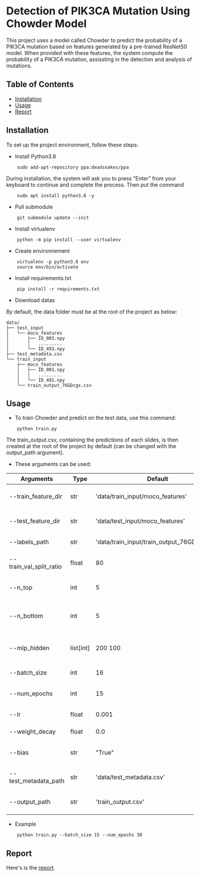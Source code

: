 # Detection of PIK3CA Mutation Using Chowder Model

This project uses a model called Chowder to predict the probability of a PIK3CA mutation based on features generated by a pre-trained ResNet50 model. When provided with these features, the system compute the probability of a PIK3CA mutation, assissting in the detection and analysis of mutations.

## Table of Contents

- [Installation](#installation)
- [Usage](#usage)
- [Report](#report)

## Installation

To set up the project environment, follow these steps:

- Install Python3.8

```
    sudo add-apt-repository ppa:deadsnakes/ppa
```
During installation, the system will ask you to press “Enter” from your keyboard to continue and complete the process.
Then put the command
```
    sudo apt install python3.8 -y
```

- Pull submodule

```
    git submodule update --init
```

- Install virtualenv

```
    python -m pip install --user virtualenv
```

- Create environnement

```
    virtualenv -p python3.8 env
    source env/bin/activate
```

- Install requirements.txt

```
    pip install -r requirements.txt
```

- Download datas

By default, the data folder must be at the root of the project as below:

    data/
    ├── test_input
    │   └── moco_features
    │       ├── ID_003.npy
    │       │   .........
    │       └── ID_493.npy
    ├── test_metadata.csv
    └── train_input
        ├── moco_features
        │   ├── ID_001.npy
        │   │   .........
        │   └── ID_491.npy
        └── train_output_76GDcgx.csv

## Usage

- To train Chowder and predict on the test data, use this command:

```
    python train.py
```

The train_output.csv, containing the predictions of each slides, is then created at the root of the project by default (can be changed with the output_path argument).

- These arguments can be used:

| Arguments              | Type     | Default   | Description                                                  |
|------------------------|----------|-----------|--------------------------------------------------------------|
| --train_feature_dir    | str      | 'data/train_input/moco_features' | Directory containing training features                  |
| --test_feature_dir     | str      | 'data/test_input/moco_features'  | Directory containing testing features                   |
| --labels_path          | str      | 'data/train_input/train_output_76GDcgx.csv' | Path to the training labels file           |
| --train_val_split_ratio| float    | 80        | Ratio of training data to validation data                     |
| --n_top                | int      | 5         | Number of top features for Chowder model                      |
| --n_bottom             | int      | 5         | Number of bottom features for Chowder model                   |
| --mlp_hidden           | list[int]| 200 100 | List of integers representing the hidden layers of MLP        |
| --batch_size           | int      | 16        | Batch size for training                                       |
| --num_epochs           | int      | 15        | Number of epochs for training                                 |
| --lr                   | float    | 0.001      | Learning rate for training                                    |
| --weight_decay         | float    | 0.0       | Weight decay for training                                     |
| --bias                 | str      | "True"    | Whether to add bias for layers of the tiles MLP               |
| --test_metadata_path   | str      | 'data/test_metadata.csv'        | Path to test_metadata.csv to build output                    |
| --output_path          | str      | 'train_output.csv'               | Path to output CSV file with predictions                     |


- Example

```
    python train.py --batch_size 15 --num_epochs 30
```
 
## Report

Here's is the [report](docs/report.md).